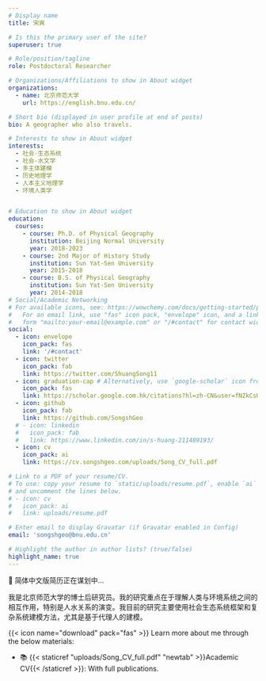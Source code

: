 ```yaml
---
# Display name
title: 宋爽

# Is this the primary user of the site?
superuser: true

# Role/position/tagline
role: Postdoctoral Researcher

# Organizations/Affiliations to show in About widget
organizations:
  - name: 北京师范大学
    url: https://english.bnu.edu.cn/

# Short bio (displayed in user profile at end of posts)
bio: A geographer who also travels.

# Interests to show in About widget
interests:
  - 社会-生态系统
  - 社会-水文学
  - 多主体建模
  - 历史地理学
  - 人本主义地理学
  - 环境人类学


# Education to show in About widget
education:
  courses:
    - course: Ph.D. of Physical Geography
      institution: Beijing Normal University
      year: 2018-2023
    - course: 2nd Major of History Study
      institution: Sun Yat-Sen University
      year: 2015-2018
    - course: B.S. of Physical Geography
      institution: Sun Yat-Sen University
      year: 2014-2018
# Social/Academic Networking
# For available icons, see: https://wowchemy.com/docs/getting-started/page-builder/#icons
#   For an email link, use "fas" icon pack, "envelope" icon, and a link in the
#   form "mailto:your-email@example.com" or "/#contact" for contact widget.
social:
  - icon: envelope
    icon_pack: fas
    link: '/#contact'
  - icon: twitter
    icon_pack: fab
    link: https://twitter.com/ShuangSong11
  - icon: graduation-cap # Alternatively, use `google-scholar` icon from `ai` icon pack
    icon_pack: fas
    link: https://scholar.google.com.hk/citations?hl=zh-CN&user=fNZkCsUAAAAJ
  - icon: github
    icon_pack: fab
    link: https://github.com/SongshGeo
  # - icon: linkedin
  #   icon_pack: fab
  #   link: https://www.linkedin.com/in/s-huang-211489193/
  - icon: cv
    icon_pack: ai
    link: https://cv.songshgeo.com/uploads/Song_CV_full.pdf

# Link to a PDF of your resume/CV.
# To use: copy your resume to `static/uploads/resume.pdf`, enable `ai` icons in `params.toml`,
# and uncomment the lines below.
# - icon: cv
#   icon_pack: ai
#   link: uploads/resume.pdf

# Enter email to display Gravatar (if Gravatar enabled in Config)
email: 'songshgeo@bnu.edu.cn'

# Highlight the author in author lists? (true/false)
highlight_name: true
---
```


👋 简体中文版简历正在谋划中...

我是北京师范大学的博士后研究员。我的研究重点在于理解人类与环境系统之间的相互作用，特别是人水关系的演变。我目前的研究主要使用社会生态系统框架和复杂系统建模方法，尤其是基于代理人的建模。

{{< icon name="download" pack="fas" >}} Learn more about me through the below materials:

<!-- - 📄 {{< staticref "uploads/SongshGeo_CV_pdf.pdf" "newtab" >}}Short resumé{{< /staticref >}}: Get to know me in two pages. -->
- 📚 {{< staticref "uploads/Song_CV_full.pdf" "newtab" >}}Academic CV{{< /staticref >}}: With full publications.
<!-- - 🌍 {{< staticref "uploads/SongshGeo_CV_pdf.pdf" "newtab" >}}My adventures{{< /staticref >}}: Life is an adventure. -->
